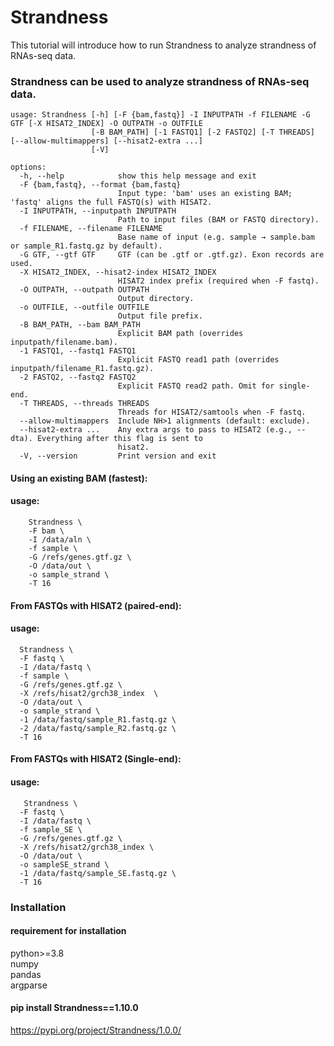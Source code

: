 # Strandness  
This tutorial will introduce how to run Strandness to analyze strandness of RNAs-seq data.

### Strandness can be used to analyze strandness of RNAs-seq data.  
```
usage: Strandness [-h] [-F {bam,fastq}] -I INPUTPATH -f FILENAME -G GTF [-X HISAT2_INDEX] -O OUTPATH -o OUTFILE
                  [-B BAM_PATH] [-1 FASTQ1] [-2 FASTQ2] [-T THREADS] [--allow-multimappers] [--hisat2-extra ...]
                  [-V]

options:
  -h, --help            show this help message and exit
  -F {bam,fastq}, --format {bam,fastq}
                        Input type: 'bam' uses an existing BAM; 'fastq' aligns the full FASTQ(s) with HISAT2.
  -I INPUTPATH, --inputpath INPUTPATH
                        Path to input files (BAM or FASTQ directory).
  -f FILENAME, --filename FILENAME
                        Base name of input (e.g. sample → sample.bam or sample_R1.fastq.gz by default).
  -G GTF, --gtf GTF     GTF (can be .gtf or .gtf.gz). Exon records are used.
  -X HISAT2_INDEX, --hisat2-index HISAT2_INDEX
                        HISAT2 index prefix (required when -F fastq).
  -O OUTPATH, --outpath OUTPATH
                        Output directory.
  -o OUTFILE, --outfile OUTFILE
                        Output file prefix.
  -B BAM_PATH, --bam BAM_PATH
                        Explicit BAM path (overrides inputpath/filename.bam).
  -1 FASTQ1, --fastq1 FASTQ1
                        Explicit FASTQ read1 path (overrides inputpath/filename_R1.fastq.gz).
  -2 FASTQ2, --fastq2 FASTQ2
                        Explicit FASTQ read2 path. Omit for single-end.
  -T THREADS, --threads THREADS
                        Threads for HISAT2/samtools when -F fastq.
  --allow-multimappers  Include NH>1 alignments (default: exclude).
  --hisat2-extra ...    Any extra args to pass to HISAT2 (e.g., --dta). Everything after this flag is sent to
                        hisat2.
  -V, --version         Print version and exit
```
#### Using an existing BAM (fastest):
#### usage: 
```
    Strandness \
    -F bam \
    -I /data/aln \
    -f sample \
    -G /refs/genes.gtf.gz \
    -O /data/out \
    -o sample_strand \
    -T 16
``` 

#### From FASTQs with HISAT2 (paired-end):
#### usage: 
```
  Strandness \
  -F fastq \
  -I /data/fastq \
  -f sample \
  -G /refs/genes.gtf.gz \
  -X /refs/hisat2/grch38_index  \
  -O /data/out \
  -o sample_strand \
  -1 /data/fastq/sample_R1.fastq.gz \
  -2 /data/fastq/sample_R2.fastq.gz \
  -T 16
``` 

#### From FASTQs with HISAT2 (Single-end):
#### usage: 
```
   Strandness \
  -F fastq \
  -I /data/fastq \
  -f sample_SE \
  -G /refs/genes.gtf.gz \
  -X /refs/hisat2/grch38_index \
  -O /data/out \
  -o sampleSE_strand \
  -1 /data/fastq/sample_SE.fastq.gz \
  -T 16
``` 


### Installation 
#### requirement for installation
python>=3.8  
numpy  
pandas  
argparse  

#### pip install Strandness==1.10.0
https://pypi.org/project/Strandness/1.0.0/


